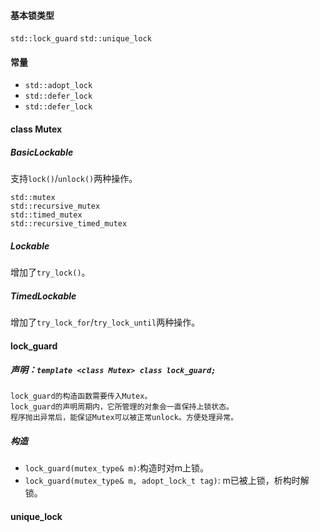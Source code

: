 
#### 基本锁类型

`std::lock_guard`
`std::unique_lock`

#### 常量
* `std::adopt_lock`
* `std::defer_lock`
* `std::defer_lock`

#### class Mutex

##### BasicLockable
支持`lock()`/`unlock()`两种操作。

    std::mutex
    std::recursive_mutex
    std::timed_mutex
    std::recursive_timed_mutex

##### Lockable
增加了`try_lock()`。

##### TimedLockable
增加了`try_lock_for`/`try_lock_until`两种操作。


#### lock_guard
##### 声明：`template <class Mutex> class lock_guard;`  

    lock_guard的构造函数需要传入Mutex。
    lock_guard的声明周期内，它所管理的对象会一直保持上锁状态。
    程序抛出异常后，能保证Mutex可以被正常unlock。方便处理异常。

##### 构造
* `lock_guard(mutex_type& m)`:构造时对m上锁。
* `lock_guard(mutex_type& m, adopt_lock_t tag)`: m已被上锁，析构时解锁。

#### unique_lock
